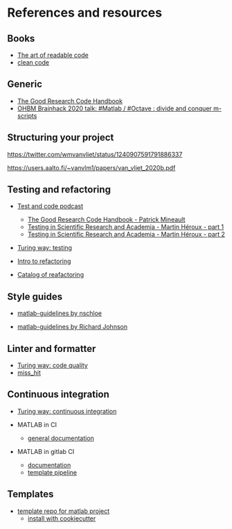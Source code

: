 # References and resources

## Books

- [The art of readable code](https://www.vitalsource.com/ie/products/the-art-of-readable-code-dustin-boswell-v9781449314217)
- [clean code](https://www.oreilly.com/library/view/clean-code-a/9780136083238/)

## Generic 

- [The Good Research Code Handbook](https://goodresearch.dev/)
- [OHBM Brainhack 2020 talk: #Matlab / #Octave : divide and conquer m-scripts](https://www.youtube.com/watch?v=AWfrlKTLkqw&list=PLVso6Qs8PLCiMMBXewYQjsAQLVtzAdJJX&index=4)


## Structuring your project

https://twitter.com/wmvanvliet/status/1240907591791886337

https://users.aalto.fi/~vanvlm1/papers/van_vliet_2020b.pdf

## Testing and refactoring

- [Test and code podcast](https://testandcode.com/)
    - [The Good Research Code Handbook - Patrick Mineault](https://testandcode.com/193)
    - [Testing in Scientific Research and Academia - Martin Héroux - part 1](https://testandcode.com/140)
    - [Testing in Scientific Research and Academia - Martin Héroux - part 2](https://testandcode.com/144)

- [Turing way: testing](https://the-turing-way.netlify.app/reproducible-research/testing.html)

- [Intro to refactoring](https://refactoring.guru/)

- [Catalog of reafactoring](https://refactoring.com/catalog/)


## Style guides

- [matlab-guidelines by nschloe](https://github.com/nschloe/matlab-guidelines)

- [matlab-guidelines by Richard Johnson](https://nl.mathworks.com/matlabcentral/fileexchange/46056-matlab-style-guidelines-2-0)


## Linter and formatter

- [Turing way: code quality](https://the-turing-way.netlify.app/reproducible-research/code-quality.html)
- [miss_hit](https://misshit.org/)


## Continuous integration

- [Turing way: continuous integration](https://the-turing-way.netlify.app/reproducible-research/ci.html)

- MATLAB in CI
    - [general documentation](https://github.com/mathworks)

- MATLAB in gitlab CI 
    - [documentation](https://github.com/mathworks/matlab-gitlab-ci-template)
    - [template pipeline](https://gitlab.com/gitlab-org/gitlab-foss/-/blob/master/lib/gitlab/ci/templates/MATLAB.gitlab-ci.yml)

## Templates

- [template repo for matlab project](https://github.com/Remi-Gau/template_matlab_analysis) 
    - [install with cookiecutter](https://github.com/Remi-Gau/template_matlab_analysis#install-with-cookiecutter)

<!-- ### Blog posts

- [Matlab clean code](https://remi-gau.github.io/2022/03/31/clean-matlab.html)
- [Transition your workflow](https://slides.com/djnavarro/workflow)
- [What I learned from porting a MatLab toolbox](https://www.adina-wagner.com/posts/portcode/_portmatlab/)
- [I Hate Matlab: How an IDE, a Language, and a Mentality Harm](https://neuroplausible.com/matlab) 
- [Matlab is a terrible programming language](https://www.rath.org/matlab-is-a-terrible-programming-language.html)

-->